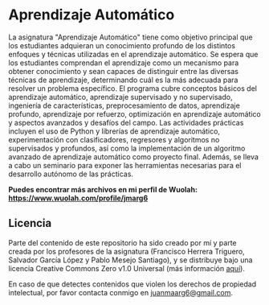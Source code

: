 # Aprendizaje Automático

La asignatura "Aprendizaje Automático" tiene como objetivo principal que los estudiantes adquieran un conocimiento profundo de los distintos enfoques y técnicas utilizadas en el aprendizaje automático. Se espera que los estudiantes comprendan el aprendizaje como un mecanismo para obtener conocimiento y sean capaces de distinguir entre las diversas técnicas de aprendizaje, determinando cuál es la más adecuada para resolver un problema específico. El programa cubre conceptos básicos del aprendizaje automático, aprendizaje supervisado y no supervisado, ingeniería de características, preprocesamiento de datos, aprendizaje profundo, aprendizaje por refuerzo, optimización en aprendizaje automático y aspectos avanzados y desafíos del campo. Las actividades prácticas incluyen el uso de Python y librerías de aprendizaje automático, experimentación con clasificadores, regresores y algoritmos no supervisados y profundos, así como la implementación de un algoritmo avanzado de aprendizaje automático como proyecto final. Además, se lleva a cabo un seminario para exponer las herramientas necesarias para el desarrollo autónomo de las prácticas.

**Puedes encontrar más archivos en mi perfil de Wuolah: https://www.wuolah.com/profile/jmarg6**

## Licencia

Parte del contenido de este repositorio ha sido creado por mí y parte creada por los profesores de la asignatura (Francisco Herrera Triguero, Salvador García López y Pablo Mesejo Santiago), y se distribuye bajo una licencia Creative Commons Zero v1.0 Universal (más información [aquí](https://github.com/juanmaarg6/AA/blob/main/LICENSE)).

En caso de que detectes contenidos que violen los derechos de propiedad intelectual, por favor contacta conmigo en juanmaarg6@gmail.com.
